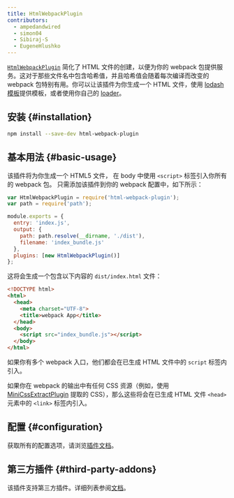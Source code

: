 ```yaml
---
title: HtmlWebpackPlugin
contributors:
  - ampedandwired
  - simon04
  - Sibiraj-S
  - EugeneHlushko
---
```


[`HtmlWebpackPlugin`](https://github.com/jantimon/html-webpack-plugin) 简化了 HTML 文件的创建，以便为你的 webpack 包提供服务。这对于那些文件名中包含哈希值，并且哈希值会随着每次编译而改变的 webpack 包特别有用。你可以让该插件为你生成一个 HTML 文件，使用 [lodash 模板](https://lodash.com/docs#template)提供模板，或者使用你自己的 [loader](/loaders)。


## 安装 {#installation}

``` bash
npm install --save-dev html-webpack-plugin
```


## 基本用法 {#basic-usage}

该插件将为你生成一个 HTML5 文件，
在 body 中使用 `<script>` 标签引入你所有的 webpack 包。
只需添加该插件到你的 webpack 配置中，如下所示：

```javascript
var HtmlWebpackPlugin = require('html-webpack-plugin');
var path = require('path');

module.exports = {
  entry: 'index.js',
  output: {
    path: path.resolve(__dirname, './dist'),
    filename: 'index_bundle.js'
  },
  plugins: [new HtmlWebpackPlugin()]
};
```

这将会生成一个包含以下内容的 `dist/index.html` 文件：

```html
<!DOCTYPE html>
<html>
  <head>
    <meta charset="UTF-8">
    <title>webpack App</title>
  </head>
  <body>
    <script src="index_bundle.js"></script>
  </body>
</html>
```

如果你有多个 webpack 入口，他们都会在已生成 HTML 文件中的 `script` 标签内引入。

如果你在 webpack 的输出中有任何 CSS 资源（例如，使用 [MiniCssExtractPlugin](/plugins/mini-css-extract-plugin/) 提取的 CSS），那么这些将会在已生成 HTML 文件 `<head>` 元素中的 `<link>` 标签内引入。


## 配置 {#configuration}

获取所有的配置选项，请浏览[插件文档](https://github.com/jantimon/html-webpack-plugin#options)。


## 第三方插件 {#third-party-addons}

该插件支持第三方插件。详细列表参阅[文档](https://github.com/jantimon/html-webpack-plugin#plugins)。
